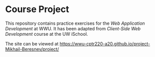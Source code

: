 # Course Project

This repository contains practice exercises for the _Web Application Development_ at WWU.
It has been adapted from _Client-Side Web Development_ course at the UW iSchool.

The site can be viewed at <https://wwu-cptr220-a20.github.io/project-Mikhail-Beresnev/project/>
